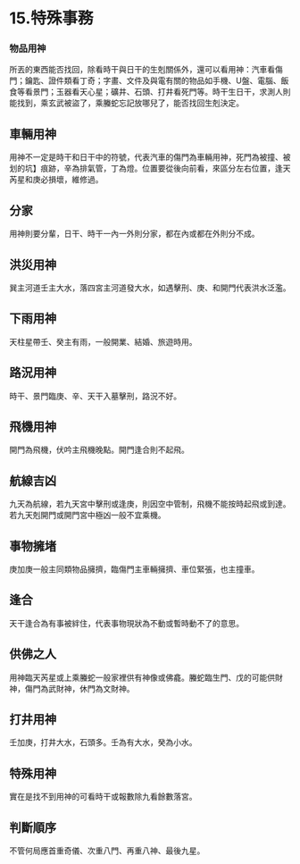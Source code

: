 # 15.特殊事務

### 物品用神

所丟的東西能否找回，除看時干與日干的生剋關係外，還可以看用神：汽車看傷門；鑰匙、證件類看丁奇；字畫、文件及與電有關的物品如手機、U盤、電腦、飯食等看景門；玉器看天心星；礦井、石頭、打井看死門等。時干生日干，求測人則能找到，乘玄武被盜了，乘螣蛇忘記放哪兒了，能否找回生剋決定。

## 車輛用神

用神不一定是時干和日干中的符號，代表汽車的傷門為車輛用神，死門為被撞、被划的坑】痕跡，辛為排氣管，丁為燈。位置要從後向前看，來區分左右位置，逢天芮星和庚必損壞，維修過。

## 分家

用神則要分輩，日干、時干一內一外則分家，都在內或都在外則分不成。

## 洪災用神

巽主河道壬主大水，落四宮主河道發大水，如遇擊刑、庚、和開門代表洪水泛濫。

## 下雨用神

天柱星帶壬、癸主有雨，一般開業、結婚、旅遊時用。

## 路況用神

時干、景門臨庚、辛、天干入墓擊刑，路況不好。

## 飛機用神

開門為飛機，伏吟主飛機晚點。開門逢合則不起飛。

## 航線吉凶

九天為航線，若九天宮中擊刑或逢庚，則因空中管制，飛機不能按時起飛或到達。若九天剋開門或開門宮中極凶一般不宜乘機。

## 事物擁堵

庚加庚一般主同類物品擁擠，臨傷門主車輛擁擠、車位緊張，也主撞車。

## 逢合

天干逢合為有事被絆住，代表事物現狀為不動或暫時動不了的意思。

## 供佛之人

用神臨天芮星或上乘螣蛇一般家裡供有神像或佛龕。螣蛇臨生門、戊的可能供財神，傷門為武財神，休門為文財神。

## 打井用神

壬加庚，打井大水，石頭多。壬為有大水，癸為小水。

## 特殊用神

實在是找不到用神的可看時干或報數除九看餘數落宮。

## 判斷順序

不管何局應首重奇儀、次重八門、再重八神、最後九星。